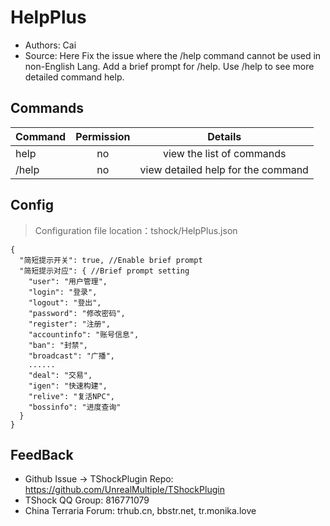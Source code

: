 ﻿# HelpPlus

- Authors: Cai
- Source: Here
  Fix the issue where the /help command cannot be used in non-English Lang.
  Add a brief prompt for /help.
  Use /help <command> to see more detailed command help.


## Commands

| Command         | Permission |              Details               |
|-----------------|:----------:|:----------------------------------:|
| help <page>     |     no     |     view the list of commands      |
| /help <command> |     no     | view detailed help for the command |

## Config
> Configuration file location：tshock/HelpPlus.json

```json5
{
  "简短提示开关": true, //Enable brief prompt
  "简短提示对应": { //Brief prompt setting
    "user": "用户管理",
    "login": "登录",
    "logout": "登出",
    "password": "修改密码",
    "register": "注册",
    "accountinfo": "账号信息",
    "ban": "封禁",
    "broadcast": "广播",
    ......
    "deal": "交易",
    "igen": "快速构建",
    "relive": "复活NPC",
    "bossinfo": "进度查询"
  }
}
```

## FeedBack
- Github Issue -> TShockPlugin Repo: https://github.com/UnrealMultiple/TShockPlugin
- TShock QQ Group: 816771079
- China Terraria Forum: trhub.cn, bbstr.net, tr.monika.love
